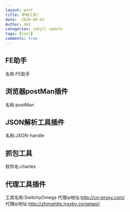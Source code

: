 ```yaml
---
layout: post
title: 常用工具!
date:  2020-08-03
Author: XKZ
categories: jekyll update
tags: [tool]
comments: true
---
```

## FE助手
名称:FE助手
## 浏览器postMan插件
名称:postMan
## JSON解析工具插件
名称:JSON-handle
## 抓包工具
软件名:charles
## 代理工具插件
工具名称:SwitchyOmega 
代理ip地址:http://cn-proxy.com/      
代理ip地址:http://zhimahttp.lysxby.cn/getapi/     